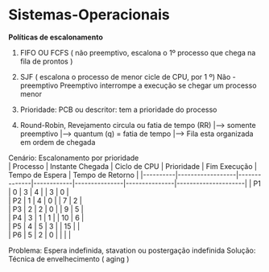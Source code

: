 # Sistemas-Operacionais

**Políticas de escalonamento**

1) FIFO OU FCFS ( não preemptivo, escalona o 1º processo que chega na fila de prontos )
   
2) SJF ( escalona o processo de menor cicle de CPU, por 1 º) 
Não - preemptivo
Preemptivo interrompe a execução se chegar um processo menor

3) Prioridade: PCB ou descritor: tem a prioridade do processo

4) Round-Robin, Revejamento circula ou fatia de tempo (RR)
|--> somente preemptivo
|--> quantum (q) = fatia de tempo
|--> Fila esta organizada em ordem de chegada 

Cenário: Escalonamento por prioridade                             
| Processo | Instante Chegada | Ciclo de CPU | Prioridade |  Fim Execução | Tempo de Espera | Tempo de Retorno |
|----------|------------------|--------------|------------|---------------|---------------|---------------------|
| P1       |        0         |      3       |     4      |               |       3       |        0            |              
| P2       |        1         |      4       |     0      |               |       7       |        2            |                 
| P3       |        2         |      2       |     0      |               |       9       |        5            |                 
| P4       |        3         |      1       |     1      |               |      10       |        6            |                 
| P5       |        4         |       5      |     3      |               |       15      |                     |                   
| P6       |        5         |       2      |     0      |               |               |                     |                   

Problema: Espera indefinida, stavation  ou postergação indefinida 
Solução: Técnica de envelhecimento ( aging )
